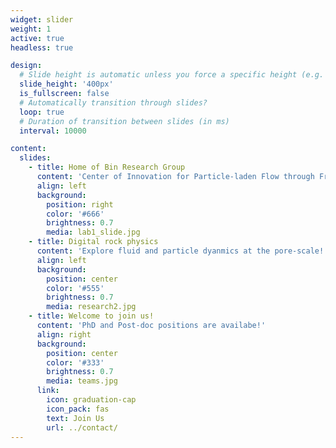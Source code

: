 ```yaml
---
widget: slider
weight: 1
active: true
headless: true

design:
  # Slide height is automatic unless you force a specific height (e.g. '400px')
  slide_height: '400px'
  is_fullscreen: false
  # Automatically transition through slides?
  loop: true
  # Duration of transition between slides (in ms)
  interval: 10000

content:
  slides:
    - title: Home of Bin Research Group 
      content: 'Center of Innovation for Particle-laden Flow through Fractured Porous Media'
      align: left
      background:
        position: right
        color: '#666'
        brightness: 0.7
        media: lab1_slide.jpg
    - title: Digital rock physics
      content: 'Explore fluid and particle dyanmics at the pore-scale!'
      align: left
      background:
        position: center
        color: '#555'
        brightness: 0.7
        media: research2.jpg
    - title: Welcome to join us!
      content: 'PhD and Post-doc positions are availabe!'
      align: right
      background:
        position: center
        color: '#333'
        brightness: 0.7
        media: teams.jpg
      link:
        icon: graduation-cap
        icon_pack: fas
        text: Join Us
        url: ../contact/
---
```

